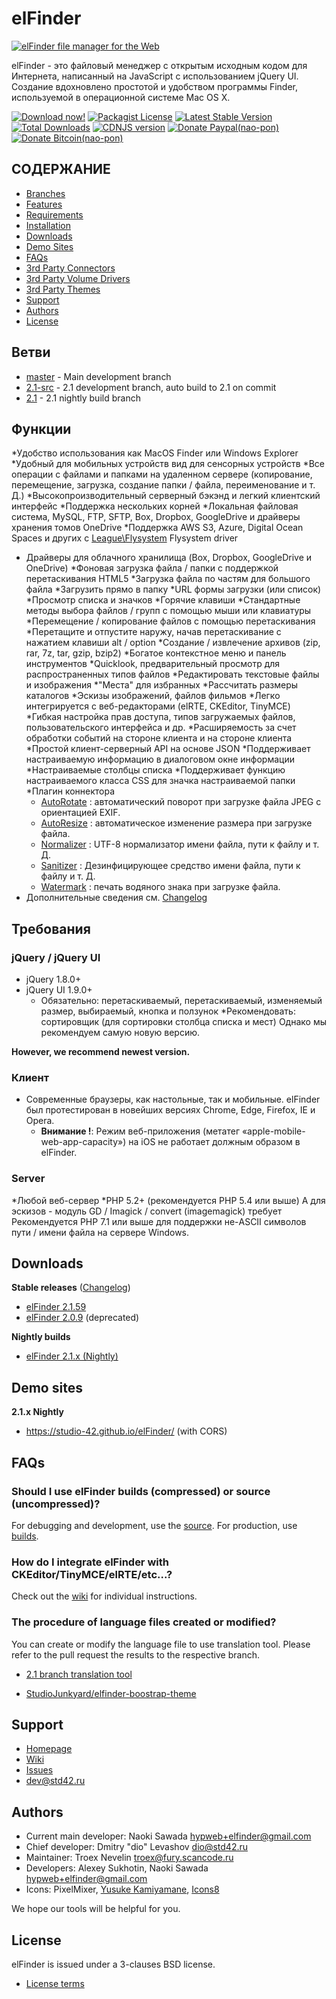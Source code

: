 elFinder
========

[![elFinder file manager for the Web](https://studio-42.github.io/elFinder/images/elFinderScr.png "elFinder file manager for the Web")](https://studio-42.github.io/elFinder/)

elFinder - это файловый менеджер с открытым исходным кодом для Интернета, написанный на JavaScript с использованием jQuery UI. Создание вдохновлено простотой и удобством программы Finder, используемой в операционной системе Mac OS X.

[![Download now!](https://studio-42.github.io/elFinder/images/download-icon.png)](https://github.com/Studio-42/elFinder/releases/latest)
[![Packagist License](https://poser.pugx.org/studio-42/elfinder/license.png)](https://choosealicense.com/licenses/bsd-3-clause/)
[![Latest Stable Version](https://poser.pugx.org/studio-42/elfinder/version.png)](https://packagist.org/packages/studio-42/elfinder)
[![Total Downloads](https://poser.pugx.org/studio-42/elfinder/d/total.png)](https://packagist.org/packages/studio-42/elfinder)
[![CDNJS version](https://img.shields.io/cdnjs/v/elfinder.svg)](https://cdnjs.com/libraries/elfinder)
[![Donate Paypal(nao-pon)](https://img.shields.io/badge/Donate-PayPal-green.svg)](https://www.paypal.com/cgi-bin/webscr?cmd=_s-xclick&hosted_button_id=FF5FKRSMKYDVA)
[![Donate Bitcoin(nao-pon)](https://img.shields.io/badge/Donate-Bitcoin-orange.svg)](https://studio-42.github.io/elFinder/tools/donate-bitcoin/)

СОДЕРЖАНИЕ
--------
* [Branches](#branches)
* [Features](#features)
* [Requirements](#requirements)
* [Installation](#installation)
* [Downloads](#downloads)
* [Demo Sites](#demo-sites)
* [FAQs](#faqs)
* [3rd Party Connectors](#3rd-party-connectors)
* [3rd Party Volume Drivers](#3rd-party-volume-drivers)
* [3rd Party Themes](#3rd-party-themes)
* [Support](#support)
* [Authors](#authors)
* [License](#license)

Ветви
--------
-  [master](https://github.com/Studio-42/elFinder/tree/master) - Main development branch
-  [2.1-src](https://github.com/Studio-42/elFinder/tree/2.1-src) - 2.1 development branch, auto build to 2.1 on commit
-  [2.1](https://github.com/Studio-42/elFinder/tree/2.1) - 2.1 nightly build branch

Функции
--------
*Удобство использования как MacOS Finder или Windows Explorer
*Удобный для мобильных устройств вид для сенсорных устройств
*Все операции с файлами и папками на удаленном сервере (копирование, перемещение, загрузка, создание папки / файла, переименование и т. Д.)
*Высокопроизводительный серверный бэкэнд и легкий клиентский интерфейс
*Поддержка нескольких корней
*Локальная файловая система, MySQL, FTP, SFTP, Box, Dropbox, GoogleDrive и драйверы хранения томов OneDrive
*Поддержка AWS S3, Azure, Digital Ocean Spaces и других с [League\Flysystem](https://github.com/barryvdh/elfinder-flysystem-driver) Flysystem driver
* Драйверы для облачного хранилища (Box, Dropbox, GoogleDrive и OneDrive)
*Фоновая загрузка файла / папки с поддержкой перетаскивания HTML5
*Загрузка файла по частям для большого файла
*Загрузить прямо в папку
*URL формы загрузки (или список)
*Просмотр списка и значков
*Горячие клавиши
*Стандартные методы выбора файлов / групп с помощью мыши или клавиатуры
*Перемещение / копирование файлов с помощью перетаскивания
*Перетащите и отпустите наружу, начав перетаскивание с нажатием клавиши alt / option
*Создание / извлечение архивов (zip, rar, 7z, tar, gzip, bzip2)
*Богатое контекстное меню и панель инструментов
*Quicklook, предварительный просмотр для распространенных типов файлов
*Редактировать текстовые файлы и изображения
*"Места" для избранных
*Рассчитать размеры каталогов
*Эскизы изображений, файлов фильмов
*Легко интегрируется с веб-редакторами (elRTE, CKEditor, TinyMCE)
*Гибкая настройка прав доступа, типов загружаемых файлов, пользовательского интерфейса и др.
*Расширяемость за счет обработки событий на стороне клиента и на стороне клиента
*Простой клиент-серверный API на основе JSON
*Поддерживает настраиваемую информацию в диалоговом окне информации
*Настраиваемые столбцы списка
*Поддерживает функцию настраиваемого класса CSS для значка настраиваемой папки
*Плагин коннектора
     * [AutoRotate](https://github.com/Studio-42/elFinder/blob/2.1-src/php/plugins/AutoRotate/plugin.php) : автоматический поворот при загрузке файла JPEG с ориентацией EXIF.
     * [AutoResize](https://github.com/Studio-42/elFinder/blob/2.1-src/php/plugins/AutoResize/plugin.php) : автоматическое изменение размера при загрузке файла.
     * [Normalizer](https://github.com/Studio-42/elFinder/blob/2.1-src/php/plugins/Normalizer/plugin.php) : UTF-8 нормализатор имени файла, пути к файлу и т. Д.
     * [Sanitizer](https://github.com/Studio-42/elFinder/blob/2.1-src/php/plugins/Sanitizer/plugin.php) : Дезинфицирующее средство имени файла, пути к файлу и т. Д.
     * [Watermark](https://github.com/Studio-42/elFinder/blob/2.1-src/php/plugins/Watermark/plugin.php) : печать водяного знака при загрузке файла.
 * Дополнительные сведения см. [Changelog](https://github.com/Studio-42/elFinder/blob/master/Changelog)

Требования
------------
### jQuery / jQuery UI
 * jQuery 1.8.0+
 * jQuery UI 1.9.0+
    * Обязательно: перетаскиваемый, перетаскиваемый, изменяемый размер, выбираемый, кнопка и ползунок
    *Рекомендовать: сортировщик (для сортировки столбца списка и мест)
Однако мы рекомендуем самую новую версию.

**However, we recommend newest version.**

### Клиент
 * Современные браузеры, как настольные, так и мобильные. elFinder был протестирован в новейших версиях Chrome, Edge, Firefox, IE и Opera.
     - **Внимание !**: Режим веб-приложения (метатег «apple-mobile-web-app-capacity») на iOS не работает должным образом в elFinder.
### Server
*Любой веб-сервер
*PHP 5.2+ (рекомендуется PHP 5.4 или выше) А для эскизов - модуль GD / Imagick / convert (imagemagick) требует
Рекомендуется PHP 7.1 или выше для поддержки не-ASCII символов пути / имени файла на сервере Windows.



Downloads
------------
**Stable releases** ([Changelog](https://github.com/Studio-42/elFinder/blob/master/Changelog))
 + [elFinder 2.1.59](https://github.com/Studio-42/elFinder/archive/2.1.59.zip)
 + [elFinder 2.0.9](https://github.com/Studio-42/elFinder/archive/2.0.9.zip) (deprecated)

**Nightly builds**
 + [elFinder 2.1.x (Nightly)](https://github.com/Studio-42/elFinder/archive/2.1.zip)

Demo sites
------------
**2.1.x Nightly**
 + https://studio-42.github.io/elFinder/ (with CORS)

FAQs
------------

### Should I use elFinder builds (compressed) or source (uncompressed)?

For debugging and development, use the [source](#source-uncompressed). For production, use [builds](#builds-compressed).

### How do I integrate elFinder with CKEditor/TinyMCE/elRTE/etc...?
Check out the [wiki](https://github.com/studio-42/elFinder/wiki#howtos) for individual instructions.

### The procedure of language files created or modified?

You can create or modify the language file to use translation tool. Please refer to the pull request the results to the respective branch.
 * [2.1 branch translation tool](http://studio-42.github.io/elFinder/tools/langman/#2.1)



 * [StudioJunkyard/elfinder-boostrap-theme](https://github.com/StudioJunkyard/LibreICONS/tree/master/themes/elFinder)


Support
-------

 * [Homepage](http://elfinder.org)
 * [Wiki](https://github.com/Studio-42/elFinder/wiki)
 * [Issues](https://github.com/Studio-42/elFinder/issues)
 * <dev@std42.ru>


Authors
-------

 * Current main developer: Naoki Sawada <hypweb+elfinder@gmail.com>
 * Chief developer: Dmitry "dio" Levashov <dio@std42.ru>
 * Maintainer: Troex Nevelin <troex@fury.scancode.ru>
 * Developers: Alexey Sukhotin, Naoki Sawada <hypweb+elfinder@gmail.com>
 * Icons: PixelMixer, [Yusuke Kamiyamane](http://p.yusukekamiyamane.com), [Icons8](https://icons8.com)

We hope our tools will be helpful for you.


License
-------

elFinder is issued under a 3-clauses BSD license.

 * [License terms](https://github.com/Studio-42/elFinder/blob/master/LICENSE.md)
